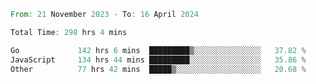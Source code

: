 <!--START_SECTION:waka-->

```rust
From: 21 November 2023 - To: 16 April 2024

Total Time: 298 hrs 4 mins

Go             142 hrs 6 mins  █████████▒░░░░░░░░░░░░░░░   37.82 %
JavaScript     134 hrs 44 mins █████████░░░░░░░░░░░░░░░░   35.86 %
Other          77 hrs 42 mins  █████▒░░░░░░░░░░░░░░░░░░░   20.68 %
```

<!--END_SECTION:waka-->
